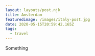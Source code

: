```yaml
---
layout: layouts/post.njk
title: Amsterdam
featuredimage: /images/italy-post.jpg
date: 2020-05-15T20:59:42.165Z
tags:
  - travel
---
```

Something